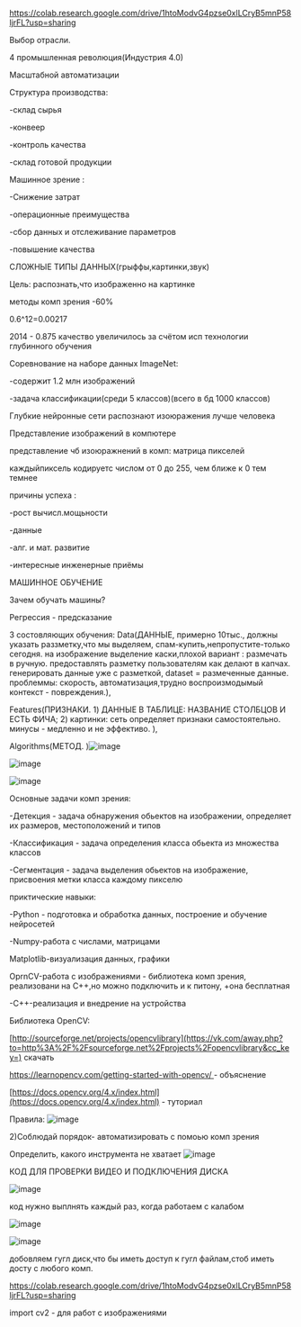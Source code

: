 https://colab.research.google.com/drive/1htoModvG4pzse0xlLCryB5mnP58ljrFL?usp=sharing

Выбор отрасли. 

4 промышленная революция(Индустрия 4.0)

Масштабной автоматизации

Структура производства:

-склад сырья

-конвеер

-контроль качества

-склад готовой продукции

Машинное зрение :

-Снижение затрат

-операционные преимущества 

-сбор данных и отслеживание параметров

-повышение качества

СЛОЖНЫЕ ТИПЫ ДАННЫХ(грыффы,картинки,звук)

Цель: распознать,что изображенно на картинке

методы комп зрения -60%

0.6^12=0.00217

2014 - 0.875    качество увеличилось за счётом исп технологии глубинного обучения

Соревнование на наборе данных ImageNet:

-содержит 1.2 млн изображений

-задача классификации(среди 5 классов)(всего в бд 1000 классов)

Глубкие нейронные сети распознают изоюражения лучше человека

Представление изображений в компютере

представление чб изоюражнений в комп: матрица пикселей

каждыйпиксель кодируетс числом от 0 до 255, чем ближе к 0 тем темнее

причины успеха :

-рост вычисл.мощьности

-данные

-алг. и мат. развитие

-интересные инженерные приёмы

 
 
 
 МАШИННОЕ ОБУЧЕНИЕ
 
 Зачем обучать машины? 
 
 Регрессия - предсказание
 
 3 состовляющих обучения: Data(ДАННЫЕ, примерно 10тыс., должны указать раззметку,что мы выделяем, спам-купить,непропустите-только сегодня. на изображение выделение каски,плохой вариант : размечать в ручную. предоставлять разметку пользователям как делают в капчах. генерировать данные уже с разметкой, dataset = размеченные данные. проблеммы: скорость, автоматизация,трудно воспроизмодымый контекст - повреждения.),
 
 Features(ПРИЗНАКИ. 1) ДАННЫЕ В ТАБЛИЦЕ: НАЗВАНИЕ СТОЛБЦОВ И ЕСТЬ ФИЧА; 2) картинки: сеть определяет признаки самостоятельно.  минусы - медленно и не эффективо. ),
 
 Algorithms(МЕТОД. )![image](https://user-images.githubusercontent.com/97594244/197493195-60087f18-ee76-4b35-a1cc-171b05e7a535.png)

 
![image](https://user-images.githubusercontent.com/97594244/197489461-b93cf750-ac8c-4a99-878c-906eced0ce93.png)

![image](https://user-images.githubusercontent.com/97594244/197493370-3fe74554-fbbb-41d8-9d2d-79b29ef9d81b.png)

Основные задачи комп зрения:

-Детекция - задача обнаружения обьектов на изображении, определяет их размеров, местоположений и типов

-Классификация - задача определения класса обьекта из множества классов

-Сегментация - задача выделения обьектов на изображение, присвоения метки класса каждому пикселю

приктические навыки:

-Python - подготовка и обработка данных, построение и обучение нейросетей

-Numpy-работа с числами, матрицами

Matplotlib-визуализация данных, графики

OprnCV-работа с изображениями - библиотека комп зрения, реализовани на С++,но можно подключить и к питону, +она бесплатная

-C++-реализация и внедрение на устройства

Библиотека OpenCV:

[http://sourceforge.net/projects/opencvlibrary](https://vk.com/away.php?to=http%3A%2F%2Fsourceforge.net%2Fprojects%2Fopencvlibrary&cc_key=) скачать 

[https://learnopencv.com/getting-started-with-opencv/   ](https://learnopencv.com/getting-started-with-opencv/) - объяснение 

[https://docs.opencv.org/4.x/index.html](https://docs.opencv.org/4.x/index.html) - туториал

Правила:
![image](https://user-images.githubusercontent.com/97594244/197500752-c4da8b02-e2d3-4412-8ce5-b25b1e284221.png)

2)Соблюдай порядок- автоматизировать с помоью комп зрения

Определить, какого инструмента не хватает
![image](https://user-images.githubusercontent.com/97594244/197501571-97cc0de3-3584-4b5d-9180-1e3244041a57.png)




КОД ДЛЯ ПРОВЕРКИ ВИДЕО И ПОДКЛЮЧЕНИЯ ДИСКА

![image](https://user-images.githubusercontent.com/97594244/198975812-dce0e999-dd10-4ca6-863d-9507489fda0f.png)

код нужно выплнять каждый раз, когда работаем с калабом

![image](https://user-images.githubusercontent.com/97594244/198976234-f34b1a31-169a-4261-a955-f2d319ec2506.png)

![image](https://user-images.githubusercontent.com/97594244/198976534-5a4e1f1e-094a-46fd-b8b1-03f566788963.png)

добовляем гугл диск,что бы иметь доступ к гугл файлам,стоб иметь досту с любого комп.

https://colab.research.google.com/drive/1htoModvG4pzse0xlLCryB5mnP58ljrFL?usp=sharing


import cv2 - для работ с изображениями 
